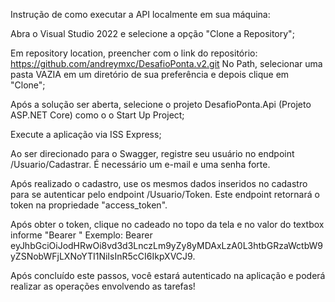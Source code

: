 Instrução de como executar a API localmente em sua máquina:

Abra o Visual Studio 2022 e selecione a opção "Clone a Repository";

Em repository location, preencher com o link do repositório: https://github.com/andreymxc/DesafioPonta.v2.git
No Path, selecionar uma pasta VAZIA em um diretório de sua preferência e depois clique em "Clone";

Após a solução ser aberta, selecione o projeto DesafioPonta.Api (Projeto ASP.NET Core) como o o Start Up Project;

Execute a aplicação via ISS Express;

Ao ser direcionado para o Swagger, registre seu usuário no endpoint /Usuario/Cadastrar. É necessário um e-mail e uma senha forte.

Após realizado o cadastro, use os mesmos dados inseridos no cadastro para se autenticar pelo endpoint /Usuario/Token. 
Este endpoint retornará o token na propriedade "access_token".

Após obter o token, clique no cadeado no topo da tela e no valor do textbox informe "Bearer <seuToken>"
Exemplo: Bearer eyJhbGciOiJodHRwOi8vd3d3LnczLm9yZy8yMDAxLzA0L3htbGRzaWctbW9yZSNobWFjLXNoYTI1NiIsInR5cCI6IkpXVCJ9.

Após concluído este passos, você estará autenticado na aplicação e poderá realizar as operações envolvendo as tarefas!


